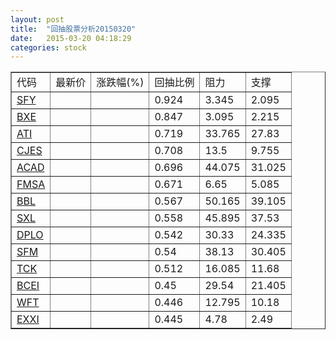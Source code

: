 ```yaml
---
layout: post
title:  "回抽股票分析20150320"
date:   2015-03-20 04:18:29
categories: stock
---
```

<script type="text/javascript">
var stockList = []
stockList.push('gb_sfy');
stockList.push('gb_bxe');
stockList.push('gb_ati');
stockList.push('gb_cjes');
stockList.push('gb_acad');
stockList.push('gb_fmsa');
stockList.push('gb_bbl');
stockList.push('gb_sxl');
stockList.push('gb_dplo');
stockList.push('gb_sfm');
stockList.push('gb_tck');
stockList.push('gb_bcei');
stockList.push('gb_wft');
stockList.push('gb_exxi');
</script>
<table border="1">
 <tr>
 <td>代码</td>
 <td>最新价</td>
 <td>涨跌幅(%)</td>
 <td>回抽比例</td>
 <td>阻力</td>
 <td>支撑</td>
</tr>
  <tr id="sfy">
  <td><a href="http://stock.finance.sina.com.cn/usstock/quotes/SFY.html" target="_blank">SFY</a></td><td></td><td></td><td>0.924</td><td>3.345</td><td>2.095</td></tr>
  <tr id="bxe">
  <td><a href="http://stock.finance.sina.com.cn/usstock/quotes/BXE.html" target="_blank">BXE</a></td><td></td><td></td><td>0.847</td><td>3.095</td><td>2.215</td></tr>
  <tr id="ati">
  <td><a href="http://stock.finance.sina.com.cn/usstock/quotes/ATI.html" target="_blank">ATI</a></td><td></td><td></td><td>0.719</td><td>33.765</td><td>27.83</td></tr>
  <tr id="cjes">
  <td><a href="http://stock.finance.sina.com.cn/usstock/quotes/CJES.html" target="_blank">CJES</a></td><td></td><td></td><td>0.708</td><td>13.5</td><td>9.755</td></tr>
  <tr id="acad">
  <td><a href="http://stock.finance.sina.com.cn/usstock/quotes/ACAD.html" target="_blank">ACAD</a></td><td></td><td></td><td>0.696</td><td>44.075</td><td>31.025</td></tr>
  <tr id="fmsa">
  <td><a href="http://stock.finance.sina.com.cn/usstock/quotes/FMSA.html" target="_blank">FMSA</a></td><td></td><td></td><td>0.671</td><td>6.65</td><td>5.085</td></tr>
  <tr id="bbl">
  <td><a href="http://stock.finance.sina.com.cn/usstock/quotes/BBL.html" target="_blank">BBL</a></td><td></td><td></td><td>0.567</td><td>50.165</td><td>39.105</td></tr>
  <tr id="sxl">
  <td><a href="http://stock.finance.sina.com.cn/usstock/quotes/SXL.html" target="_blank">SXL</a></td><td></td><td></td><td>0.558</td><td>45.895</td><td>37.53</td></tr>
  <tr id="dplo">
  <td><a href="http://stock.finance.sina.com.cn/usstock/quotes/DPLO.html" target="_blank">DPLO</a></td><td></td><td></td><td>0.542</td><td>30.33</td><td>24.335</td></tr>
  <tr id="sfm">
  <td><a href="http://stock.finance.sina.com.cn/usstock/quotes/SFM.html" target="_blank">SFM</a></td><td></td><td></td><td>0.54</td><td>38.13</td><td>30.405</td></tr>
  <tr id="tck">
  <td><a href="http://stock.finance.sina.com.cn/usstock/quotes/TCK.html" target="_blank">TCK</a></td><td></td><td></td><td>0.512</td><td>16.085</td><td>11.68</td></tr>
  <tr id="bcei">
  <td><a href="http://stock.finance.sina.com.cn/usstock/quotes/BCEI.html" target="_blank">BCEI</a></td><td></td><td></td><td>0.45</td><td>29.54</td><td>21.405</td></tr>
  <tr id="wft">
  <td><a href="http://stock.finance.sina.com.cn/usstock/quotes/WFT.html" target="_blank">WFT</a></td><td></td><td></td><td>0.446</td><td>12.795</td><td>10.18</td></tr>
  <tr id="exxi">
  <td><a href="http://stock.finance.sina.com.cn/usstock/quotes/EXXI.html" target="_blank">EXXI</a></td><td></td><td></td><td>0.445</td><td>4.78</td><td>2.49</td></tr>
</table>
